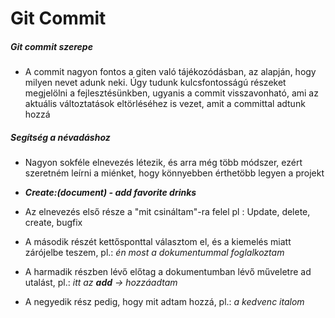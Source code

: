 # Git Commit

##### Git commit szerepe

- A commit nagyon fontos a giten való tájékozódásban, az alapján, hogy milyen nevet adunk neki.
Úgy tudunk kulcsfontosságú részeket megjelölni a fejlesztésünkben, ugyanis a commit visszavonható,
ami az aktuális változtatások eltörléséhez is vezet, amit a committal adtunk hozzá

##### Segítség a névadáshoz

- Nagyon sokféle elnevezés létezik, és arra még több módszer, ezért szeretném leírni a miénket,
hogy könnyebben érthetöbb legyen a projekt 

- ***Create:(document) - add favorite drinks***

- Az elnevezés első része a "mit csináltam"-ra felel pl : Update, delete, create, bugfix

- A második részét kettősponttal választom el, és a kiemelés miatt zárójelbe teszem, pl.:
*én most a dokumentummal foglalkoztam* 

- A harmadik részben lévő előtag a dokumentumban lévő műveletre ad utalást, pl.: *itt az **add** -> hozzáadtam*

- A negyedik rész pedig, hogy mit adtam hozzá, pl.: *a kedvenc italom* 